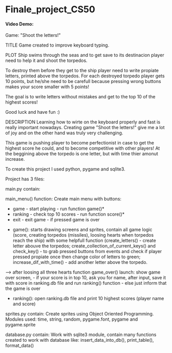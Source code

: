 # Finale_project_CS50
#### Video Demo:  <URL HERE>
Game: "Shoot the letters!"

TITLE
Game created to improve keyboard typing.

PLOT
Ship swims through the seas and to get save to its destinacion player need to help it
and shoot the torpedos.

To destroy them before they get to the ship player need to write propiate letters,
printed above the torpedos. For each destroyed torpedo player gets 10 points, 
but he/she need to be carefull because pressing wrong buttons makes your score smaller with 5 points!

The goal is to write letters without mistakes and get to the top 10 of the highest scores! 

Good luck and have fun :)

DESCRIPTION
Learning how to wirte on the keyboard properly and fast is really important nowadays.
Creating game "Shoot the letters!" give me a lot of joy and on the other hand 
was truly very challenging. 

This game is pushing player to become perfectionist in case to get the highest score he could, 
and to become competitive with other players! At the beggining above the torpedo is one letter, 
but with time thier amonut increase.

To create this project I used python, pygame and sqlite3. 

Project has 3 files:

main.py 
contain: 

main_menu() function:
Create main menu with buttons:
+ game - start playing - run function game()* 
+ ranking - check top 10 scores - run function score()* 
+ exit - exit game - if pressed game is over

* game():
	starts drawing screens and sprites, contain all game logic (score, creating torpedos (missiles), 
	loosing hearts when torpedos reach the ship) with some helpfull function 
	(create_letters() - create letter abouve the torpedos; 
	create_collection_of_current_keys() and check_key() - to grab pressed buttons from events 
	and check if player pressed propiate once then change color of letters to green; 
	increase_dif_with_time() - add another letter above the torpedo.
	
--> after loosing all three hearts function game_over() launch:
	show game over screen, 
	- if your score is in top 10, ask you for name, after input,
 	save it with score in ranking.db file and run ranking() function
	- else just inform that the game is over

* ranking():
	open ranking.db file and print 10 highest scores (player name and score)

sprites.py
contain: 
Create sprites using Object Oriented Programming.
Modules used: time, string, random, pygame.font, pygame and pygame.sprite

database.py
contain: 
Work with sqlite3 module, contain many functions created to work with database like:
insert_data_into_db(), print_table(), format_data()


